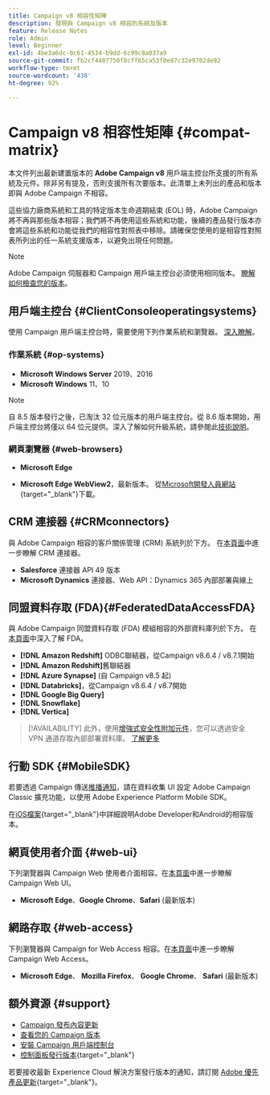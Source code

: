```yaml
---
title: Campaign v8 相容性矩陣
description: 發現與 Campaign v8 相容的系統及版本
feature: Release Notes
role: Admin
level: Beginner
exl-id: 4be3a6dc-0c61-4534-b9dd-6c99c8a037a9
source-git-commit: fb2cf4407750f8cff65ca53f0e87c32e9702de92
workflow-type: tm+mt
source-wordcount: '438'
ht-degree: 92%

---
```


# Campaign v8 相容性矩陣 {#compat-matrix}

本文件列出最新建置版本的 **Adobe Campaign v8** 用戶端主控台所支援的所有系統及元件。除非另有提及，否則支援所有次要版本。此清單上未列出的產品和版本即與 Adobe Campaign 不相容。

這些協力廠商系統和工具的特定版本生命週期結束 (EOL) 時，Adobe Campaign 將不再與那些版本相容；我們將不再使用這些系統和功能，後續的產品發行版本亦會將這些系統和功能從我們的相容性對照表中移除。請確保您使用的是相容性對照表所列出的任一系統支援版本，以避免出現任何問題。

>[!NOTE]
>
>Adobe Campaign 伺服器和 Campaign 用戶端主控台必須使用相同版本。 [瞭解如何檢查您的版本](upgrades.md#version)。

## 用戶端主控台 {#ClientConsoleoperatingsystems}

使用 Campaign 用戶端主控台時，需要使用下列作業系統和瀏覽器。 [深入瞭解](connect.md)。

### 作業系統 {#op-systems}

* **Microsoft Windows Server** 2019、2016
* **Microsoft Windows** 11、10

>[!NOTE]
>自 8.5 版本發行之後，已淘汰 32 位元版本的用戶端主控台。從 8.6 版本開始，用戶端主控台將僅以 64 位元提供。深入了解如何升級系統，請參閱此[技術說明](../../technotes/upgrades/console.md)。

### 網頁瀏覽器 {#web-browsers}

* **Microsoft Edge**

* **Microsoft Edge WebView2**，最新版本。 從[Microsoft開發人員網站](http://www.adobe.com/go/acc-ms-webview2-runtime-download_tw){target="_blank"}下載。

## CRM 連接器 {#CRMconnectors}

與 Adobe Campaign 相容的客戶關係管理 (CRM) 系統列於下方。 在[本頁面](../connect/crm.md)中進一步瞭解 CRM 連接器。

* **Salesforce** 連接器 API 49 版本
* **Microsoft Dynamics** 連接器、Web API：Dynamics 365 內部部署與線上

## 同盟資料存取 (FDA){#FederatedDataAccessFDA}

與 Adobe Campaign 同盟資料存取 (FDA) 模組相容的外部資料庫列於下方。 在[本頁面](../connect/fda.md)中深入了解 FDA。

* **[!DNL Amazon Redshift]** ODBC聯結器，從Campaign v8.6.4 / v8.7.1開始
* **[!DNL Amazon Redshift]**&#x200B;舊聯結器
* **[!DNL Azure Synapse]** (自 Campaign v8.5 起)
* **[!DNL Databricks]**，從Campaign v8.6.4 / v8.7開始
* **[!DNL Google Big Query]**
* **[!DNL Snowflake]**
* **[!DNL Vertica]**


>[!AVAILABILITY]
>此外，使用[增強式安全性附加元件](../config/enhanced-security.md#secure-vpn-tunneling)，您可以透過安全 VPN 通道存取內部部署資料庫。 [了解更多](../config/enhanced-security.md#vpn-callouts)

## 行動 SDK {#MobileSDK}

若要透過 Campaign 傳送[推播通知](../send/push.md)，請在資料收集 UI 設定 Adobe Campaign Classic 擴充功能，以使用 Adobe Experience Platform Mobile SDK。

在[iOS檔案](https://developer.adobe.com/client-sdks/home/){target="_blank"}中詳細說明Adobe Developer和Android的相容版本。

## 網頁使用者介面 {#web-ui}

下列瀏覽器與 Campaign Web 使用者介面相容。在[本頁面](campaign-ui.md#ac-web-ui)中進一步瞭解 Campaign Web UI。

* **Microsoft Edge**、**Google Chrome**、**Safari** (最新版本)

## 網路存取 {#web-access}

下列瀏覽器與 Campaign for Web Access 相容。在[本頁面](connect.md#web-access)中進一步瞭解 Campaign Web Access。

* **Microsoft Edge**、 **Mozilla Firefox**、 **Google Chrome**、 **Safari** (最新版本)

## 額外資源 {#support}

* [Campaign 發布內容更新](upgrades.md)
* [查看您的 Campaign 版本](upgrades.md#version)
* [安裝 Campaign 用戶端控制台](connect.md)
* [控制面板發行版本](https://experienceleague.adobe.com/docs/control-panel/using/release-notes.html?lang=zh-Hant){target="_blank"}

若要接收最新 Experience Cloud 解決方案發行版本的通知，請訂閱 [Adobe 優先產品更新](https://www.adobe.com/tw/subscription/priority-product-update.html){target="_blank"}。